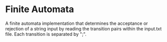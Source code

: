 # Finite Automata
A finite automata implementation that determines the acceptance or rejection of a string input by reading the transition pairs within the input.txt file. Each transition is separated by ";".
